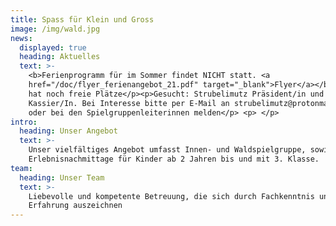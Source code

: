 ```yaml
---
title: Spass für Klein und Gross
image: /img/wald.jpg
news:
  displayed: true
  heading: Aktuelles
  text: >-
    <b>Ferienprogramm für im Sommer findet NICHT statt. <a
    href="/doc/flyer_ferienangebot_21.pdf" target="_blank">Flyer</a></b><p>Es
    hat noch freie Plätze</p><p>Gesucht: Strubelimutz Präsident/in und 
    Kassier/In. Bei Interesse bitte per E-Mail an strubelimutz@protonmail.ch
    oder bei den Spielgruppenleiterinnen melden</p> <p> </p>
intro:
  heading: Unser Angebot
  text: >-
    Unser vielfältiges Angebot umfasst Innen- und Waldspielgruppe, sowie
    Erlebnisnachmittage für Kinder ab 2 Jahren bis und mit 3. Klasse.
team:
  heading: Unser Team
  text: >-
    Liebevolle und kompetente Betreuung, die sich durch Fachkenntnis und
    Erfahrung auszeichnen
---
```


